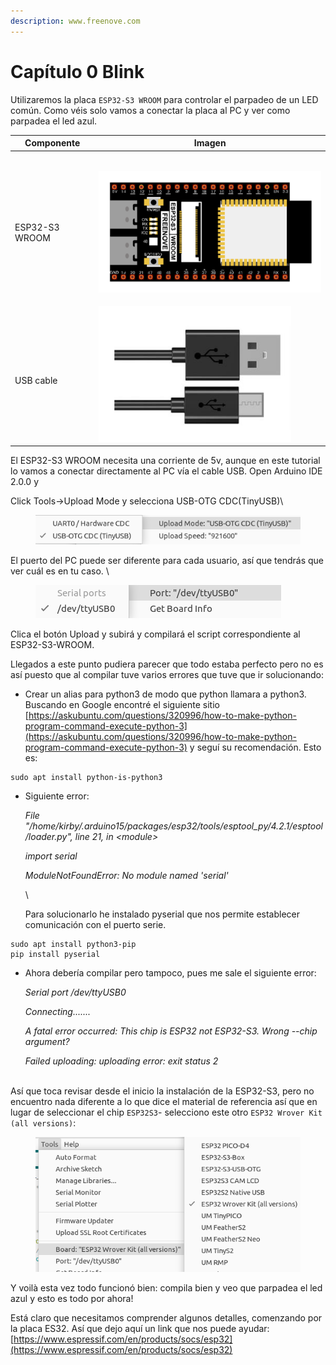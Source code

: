 ```yaml
---
description: www.freenove.com
---
```


# Capítulo 0 Blink

Utilizaremos la placa `ESP32-S3 WROOM` para controlar el parpadeo de un LED común. Como véis solo vamos a conectar la placa al PC y ver como parpadea el led azul.

| Componente                | Imagen                                                                                                                                        |
| ------------------------- | --------------------------------------------------------------------------------------------------------------------------------------------- |
| <p><br>ESP32-S3 WROOM</p> | <p><br><img src="../../.gitbook/assets/image (1) (1) (1) (1) (1) (1) (1) (1) (1) (1) (1) (1) (1) (1) (1) (1) (1) (1) (1) (1).png" alt=""></p> |
| <p><br>USB cable</p>      | ![](<../../.gitbook/assets/image (2) (1) (1) (1) (1) (1) (1) (1) (1) (1) (1) (1) (1) (1) (1) (1) (1).png>)                                    |

El ESP32-S3 WROOM necesita una corriente de 5v, aunque en este tutorial lo vamos a conectar directamente al PC vía el cable USB. Open Arduino IDE 2.0.0 y&#x20;

Click Tools->Upload Mode y selecciona USB-OTG CDC(TinyUSB)\


<figure><img src="../../.gitbook/assets/image (3) (1) (1) (1) (1) (1) (1) (1) (1) (1) (1) (1) (1) (1).png" alt=""><figcaption></figcaption></figure>

El puerto del PC puede ser diferente para cada usuario, así que tendrás que ver cuál es en tu caso. \


<figure><img src="../../.gitbook/assets/image (5) (1) (1) (1) (1) (1) (1) (1) (1) (1) (1).png" alt=""><figcaption></figcaption></figure>

Clica el botón Upload y subirá y compilará el script correspondiente al ESP32-S3-WROOM.

Llegados a este punto pudiera parecer que todo estaba perfecto pero no es así puesto que al compilar tuve varios errores que tuve que ir solucionando:

* Crear un alias para python3 de modo que python llamara a python3. Buscando en Google  encontré el siguiente sitio [https://askubuntu.com/questions/320996/how-to-make-python-program-command-execute-python-3](https://askubuntu.com/questions/320996/how-to-make-python-program-command-execute-python-3) y seguí su recomendación. Esto es:

```
sudo apt install python-is-python3
```

*   Siguiente error:

    _File "/home/kirby/.arduino15/packages/esp32/tools/esptool\_py/4.2.1/esptool/loader.py", line 21, in \<module>_

    _import serial_

    _ModuleNotFoundError: No module named 'serial'_

    \


    Para solucionarlo he instalado pyserial que nos permite establecer comunicación con el puerto serie.

```
sudo apt install python3-pip
pip install pyserial
```

*   Ahora debería compilar pero tampoco, pues me sale el siguiente error:



    _Serial port /dev/ttyUSB0_

    _Connecting......._

    _A fatal error occurred: This chip is ESP32 not ESP32-S3. Wrong --chip argument?_

    _Failed uploading: uploading error: exit status 2_

\
Así que toca revisar desde el inicio la instalación de la ESP32-S3, pero no encuentro nada diferente a lo que dice el material de referencia así que en lugar de seleccionar el chip `ESP32S3`- selecciono este otro `ESP32 Wrover Kit (all versions)`:

<figure><img src="../../.gitbook/assets/image (6) (1) (1) (1) (1) (1) (1) (1) (1) (1).png" alt=""><figcaption></figcaption></figure>

Y voilà esta vez todo funcionó bien: compila bien y veo que parpadea el led azul y esto es todo por ahora!

Está claro que necesitamos comprender algunos detalles, comenzando por la placa ES32. Así que dejo aquí un link que nos puede ayudar: [https://www.espressif.com/en/products/socs/esp32](https://www.espressif.com/en/products/socs/esp32)



